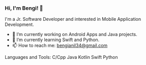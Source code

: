 ### Hi, I'm Bengi! 👋

I'm a Jr. Software Developer and interested in Mobile Application Development.

- 🔭 I’m currently working on Android Apps and Java projects.
- 🌱 I’m currently learning Swift and Python.
- 📫 How to reach me: bengianil34@gmail.com

Languages and Tools:
C/Cpp Java Kotlin Swift Python

